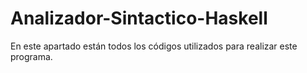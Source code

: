 # Analizador-Sintactico-Haskell
En este apartado están todos los códigos utilizados para realizar este programa.
